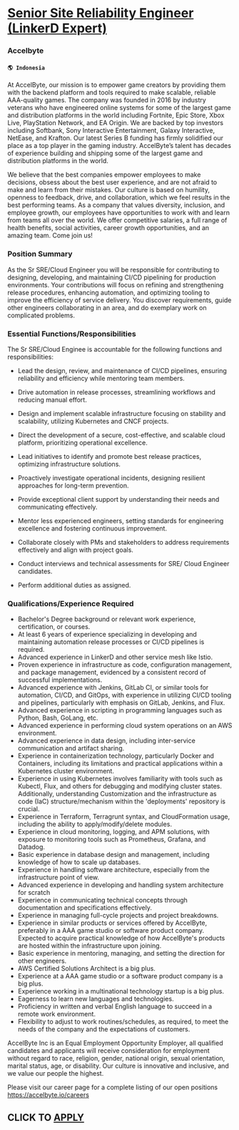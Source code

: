 # [Senior Site Reliability Engineer (LinkerD Expert)](https://www.remotewlb.com/apply/senior-site-reliability-engineer-linkerd-expert-73990)  
### Accelbyte  
#### `🌎 Indonesia`  

At AccelByte, our mission is to empower game creators by providing them with the backend platform and tools required to make scalable, reliable AAA-quality games. The company was founded in 2016 by industry veterans who have engineered online systems for some of the largest game and distribution platforms in the world including Fortnite, Epic Store, Xbox Live, PlayStation Network, and EA Origin. We are backed by top investors including Softbank, Sony Interactive Entertainment, Galaxy Interactive, NetEase, and Krafton. Our latest Series B funding has firmly solidified our place as a top player in the gaming industry. AccelByte’s talent has decades of experience building and shipping some of the largest game and distribution platforms in the world.

We believe that the best companies empower employees to make decisions, obsess about the best user experience, and are not afraid to make and learn from their mistakes. Our culture is based on humility, openness to feedback, drive, and collaboration, which we feel results in the best performing teams. As a company that values diversity, inclusion, and employee growth, our employees have opportunities to work with and learn from teams all over the world. We offer competitive salaries, a full range of health benefits, social activities, career growth opportunities, and an amazing team. Come join us!

### Position Summary

As the Sr SRE/Cloud Engineer you will be responsible for contributing to designing, developing, and maintaining CI/CD pipelining for production environments. Your contributions will focus on refining and strengthening release procedures, enhancing automation, and optimizing tooling to improve the efficiency of service delivery. You discover requirements, guide other engineers collaborating in an area, and do exemplary work on complicated problems.

### Essential Functions/Responsibilities

The Sr SRE/Cloud Enginee is accountable for the following functions and responsibilities:

  * Lead the design, review, and maintenance of CI/CD pipelines, ensuring reliability and efficiency while mentoring team members.
  * Drive automation in release processes, streamlining workflows and reducing manual effort.
  * Design and implement scalable infrastructure focusing on stability and scalability, utilizing Kubernetes and CNCF projects.
  * Direct the development of a secure, cost-effective, and scalable cloud platform, prioritizing operational excellence.
  * Lead initiatives to identify and promote best release practices, optimizing infrastructure solutions.
  * Proactively investigate operational incidents, designing resilient approaches for long-term prevention.
  * Provide exceptional client support by understanding their needs and communicating effectively.
  * Mentor less experienced engineers, setting standards for engineering excellence and fostering continuous improvement.
  * Collaborate closely with PMs and stakeholders to address requirements effectively and align with project goals.

  * Conduct interviews and technical assessments for SRE/ Cloud Engineer candidates.

  * Perform additional duties as assigned.

### Qualifications/Experience Required

  * Bachelor's Degree background or relevant work experience, certification, or courses.
  * At least 6 years of experience specializing in developing and maintaining automation release processes or CI/CD pipelines is required.
  * Advanced experience in LinkerD and other service mesh like Istio. 
  * Proven experience in infrastructure as code, configuration management, and package management, evidenced by a consistent record of successful implementations.
  * Advanced experience with Jenkins, GitLab CI, or similar tools for automation, CI/CD, and GitOps, with experience in utilizing CI/CD tooling and pipelines, particularly with emphasis on GitLab, Jenkins, and Flux.
  * Advanced experience in scripting in programming languages such as Python, Bash, GoLang, etc.
  * Advanced experience in performing cloud system operations on an AWS environment.
  * Advanced experience in data design, including inter-service communication and artifact sharing.
  * Experience in containerization technology, particularly Docker and Containers, including its limitations and practical applications within a Kubernetes cluster environment.
  * Experience in using Kubernetes involves familiarity with tools such as Kubectl, Flux, and others for debugging and modifying cluster states. Additionally, understanding Customization and the infrastructure as code (IaC) structure/mechanism within the 'deployments' repository is crucial.
  * Experience in Terraform, Terragrunt syntax, and CloudFormation usage, including the ability to apply/modify/delete modules.
  * Experience in cloud monitoring, logging, and APM solutions, with exposure to monitoring tools such as Prometheus, Grafana, and Datadog.
  * Basic experience in database design and management, including knowledge of how to scale up databases.
  * Experience in handling software architecture, especially from the infrastructure point of view.
  * Advanced experience in developing and handling system architecture for scratch
  * Experience in communicating technical concepts through documentation and specifications effectively.
  * Experience in managing full-cycle projects and project breakdowns.
  * Experience in similar products or services offered by AccelByte, preferably in a AAA game studio or software product company. Expected to acquire practical knowledge of how AccelByte's products are hosted within the infrastructure upon joining.
  * Basic experience in mentoring, managing, and setting the direction for other engineers.
  * AWS Certified Solutions Architect is a big plus.
  * Experience at a AAA game studio or a software product company is a big plus.
  * Experience working in a multinational technology startup is a big plus.
  * Eagerness to learn new languages and technologies.
  * Proficiency in written and verbal English language to succeed in a remote work environment.
  * Flexibility to adjust to work routines/schedules, as required, to meet the needs of the company and the expectations of customers.

AccelByte Inc is an Equal Employment Opportunity Employer, all qualified candidates and applicants will receive consideration for employment without regard to race, religion, gender, national origin, sexual orientation, marital status, age, or disability. Our culture is innovative and inclusive, and we value our people the highest.

Please visit our career page for a complete listing of our open positions https://accelbyte.io/careers

  
## CLICK TO [APPLY](https://www.remotewlb.com/apply/senior-site-reliability-engineer-linkerd-expert-73990)

